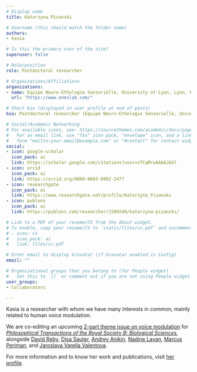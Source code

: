 ```yaml
---
# Display name
title: Katarzyna Pisanski

# Username (this should match the folder name)
authors:
- kasia

# Is this the primary user of the site?
superuser: false

# Role/position
role: Postdoctoral researcher

# Organizations/Affiliations
organizations:
- name: Equipe Neuro-Ethologie Sensorielle, University of Lyon, Lyon, France
  url: "https://www.eneslab.com/"

# Short bio (displayed in user profile at end of posts)
bio: Postdoctoral researcher (Equipe Neuro-Ethologie Sensorielle, University of Lyon, Lyon, France).

# Social/Academic Networking
# For available icons, see: https://sourcethemes.com/academic/docs/page-builder/#icons
#   For an email link, use "fas" icon pack, "envelope" icon, and a link in the
#   form "mailto:your-email@example.com" or "#contact" for contact widget.
social:
- icon: google-scholar
  icon_pack: ai
  link: https://scholar.google.com/citations?user=sTCqMrwAAAAJ&hl
- icon: orcid
  icon_pack: ai
  link: https://orcid.org/0000-0003-0992-2477
- icon: researchgate
  icon_pack: ai
  link: https://www.researchgate.net/profile/Katarzyna_Pisanski
- icon: publons
  icon_pack: ai
  link: https://publons.com/researcher/1589240/katarzyna-pisanski/

# Link to a PDF of your resume/CV from the About widget.
# To enable, copy your resume/CV to `static/files/cv.pdf` and uncomment the lines below.
# - icon: cv
#   icon_pack: ai
#   link: files/cv.pdf

# Enter email to display Gravatar (if Gravatar enabled in Config)
email: ""

# Organizational groups that you belong to (for People widget)
#   Set this to `[]` or comment out if you are not using People widget.
user_groups:
- Collaborators

---
```


Kasia is a researcher with whom we have many interests in common, mainly related to human voice modulation. 

We are co-editing an upcoming [2-part theme issue on voice modulation](/en/news/voice_mod/) for [*Philosophical Transactions of the Royal Society B: Biological Sciences*](https://royalsocietypublishing.org/journal/rstb), alongside [David Reby](https://www.eneslab.com/david-reby), [Disa Sauter](https://www.uva.nl/en/profile/s/a/d.a.sauter/d.a.sauter.html?cb), [Andrey Anikin](https://portal.research.lu.se/portal/en/persons/andrey-anikin(b8825ea7-dd01-4de3-be88-95107e1181ae).html), [Nadine Lavan](https://scholar.google.co.uk/citations?user=CbhRL4UAAAAJ&hl=en), [Marcus Perlman](https://www.birmingham.ac.uk/staff/profiles/elal/perlman-marcus.aspx), and [Jaroslava Varella Valentova](https://www.ip.usp.br/site/jaroslava-varella-valentova/).

For more information and to know her work and publications, visit [her profile](https://www.researchgate.net/profile/Katarzyna_Pisanski).

